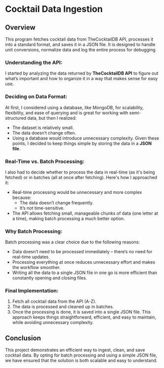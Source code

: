 # Cocktail Data Ingestion

## Overview
This program fetches cocktail data from TheCocktailDB API, processes it into a standard format, and saves it in a JSON file. It is designed to handle unit conversions, normalize data and log the entire process for debugging

### Understanding the API:
I started by analyzing the data returned by **TheCocktailDB API** to figure out what’s important and how to organize it in a way that makes sense for easy use.

### Deciding on Data Format:
At first, I considered using a database, like MongoDB, for scalability, flexibility, and ease of querying and is great for working with semi-structured data, but then I realized:
- The dataset is relatively small.
- The data doesn’t change often.
- Using a database would introduce unnecessary complexity.
Given these points, I decided to keep things simple by storing the data in a **JSON file**.

### Real-Time vs. Batch Processing:
I also had to decide whether to process the data in real-time (as it's being fetched) or in batches (all at once after fetching). Here's how I approached it:
- Real-time processing would be unnecessary and more complex because:
    - The data doesn’t change frequently.
    - It’s not time-sensitive.
- The API allows fetching small, manageable chunks of data (one letter at a time), making batch processing a much better option.

### Why Batch Processing:
Batch processing was a clear choice due to the following reasons:
- Data doesn’t need to be processed immediately – there’s no need for real-time updates.
- Processing everything at once reduces unnecessary effort and makes the workflow smoother.
- Writing all the data to a single JSON file in one go is more efficient than constantly opening and closing files.

### Final Implementation:
1. Fetch all cocktail data from the API (A-Z).
2. The data is processed and cleaned up in batches.
3. Once the processing is done, it is saved into a single JSON file.
This approach keeps things straightforward, efficient, and easy to maintain, while avoiding unnecessary complexity.

## Conclusion
This project demonstrates an efficient way to ingest, clean, and save cocktail data. By opting for batch processing and using a simple JSON file, we have ensured that the solution is both scalable and easy to understand.
